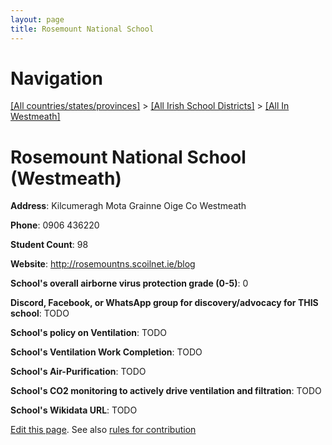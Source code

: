 ```yaml
---
layout: page
title: Rosemount National School
---
```

# Navigation

[[All countries/states/provinces]](../../..) > [[All Irish School Districts]](../..) > [[All In Westmeath]](..)

# Rosemount National School (Westmeath)

**Address**: Kilcumeragh Mota Grainne Oige Co Westmeath

**Phone**: 0906 436220

**Student Count**: 98

**Website**: <http://rosemountns.scoilnet.ie/blog>

**School's overall airborne virus protection grade (0-5)**: 0

**Discord, Facebook, or WhatsApp group for discovery/advocacy for THIS school**: TODO

**School's policy on Ventilation**: TODO

**School's Ventilation Work Completion**: TODO

**School's Air-Purification**: TODO

**School's CO2 monitoring to actively drive ventilation and filtration**: TODO

**School's Wikidata URL**: TODO


[Edit this page](https://github.com/ventilate-schools/Ireland/edit/main/./Westmeath/Rosemount_National_School.md). See also [rules for contribution](../../../contribution-rules/)